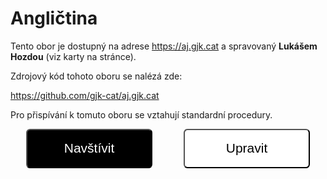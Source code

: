 # Angličtina

Tento obor je dostupný na adrese <https://aj.gjk.cat>
a spravovaný __Lukášem Hozdou__ (viz karty na stránce).

Zdrojový kód tohoto oboru se nalézá zde:

<https://github.com/gjk-cat/aj.gjk.cat>

Pro přispívání k tomuto oboru se vztahují standardní
procedury.


<div style="display: flex; width: 100%; align-items: center; justify-content: space-around;">
<a href="https://aj.gjk.cat" style="width: 40%"><button style="height:3em; width: 100%; border-radius: 0.3em; background-color: black; color: white; font-size: 1.5em; cursor: pointer">Navštívit</button></a>
<a href="https://github.com/gjk-cat/aj.gjk.cat" style="width: 40%"><button style="height:3em; width: 100%; border-radius: 0.3em; background-color: white; color: black; font-size: 1.5em; cursor: pointer">Upravit</button></a>
</div>
